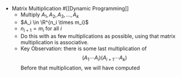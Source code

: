 - Matrix Multiplication #[[Dynamic Programming]]
	- Multiply $A_1, A_2, A_3, \dots, A_k$
	- $A_i \in \R^{n_i \times m_i}$
	- $n_{i+1} = m_i$ for all $i$
	- Do this with as few multiplications as possible, using that matrix multiplication is associative.
	- Key Observation: there is some last multiplication of
	  $$
	  (A_1 \cdots A_i)(A_{i+1} \cdots A_k)
	  $$
	  Before that multiplication, we will have computed
